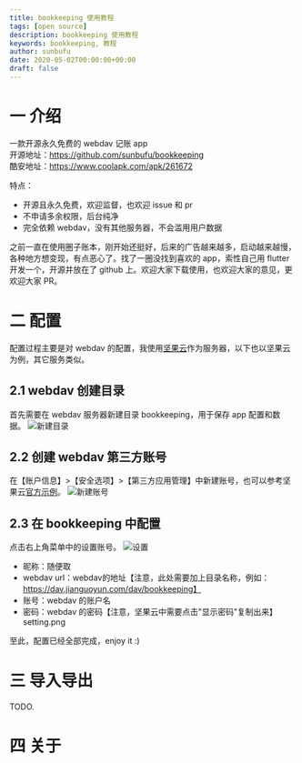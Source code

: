 ```yaml
---
title: bookkeeping 使用教程
tags: [open source]
description: bookkeeping 使用教程
keywords: bookkeeping, 教程
author: sunbufu
date: 2020-05-02T00:00:00+00:00
draft: false
---
```


# 一 介绍

一款开源永久免费的 webdav 记账 app   
开源地址：<https://github.com/sunbufu/bookkeeping>  
酷安地址：<https://www.coolapk.com/apk/261672>  
  
特点：
 + 开源且永久免费，欢迎监督，也欢迎 issue 和 pr
 + 不申请多余权限，后台纯净
 + 完全依赖 webdav，没有其他服务器，不会滥用用户数据

之前一直在使用圈子账本，刚开始还挺好，后来的广告越来越多，启动越来越慢，各种地方想变现，有点恶心了。找了一圈没找到喜欢的 app，索性自己用 flutter 开发一个，开源并放在了 github 上。欢迎大家下载使用，也欢迎大家的意见，更欢迎大家 PR。

# 二 配置

配置过程主要是对 webdav 的配置，我使用[坚果云](https://www.jianguoyun.com/)作为服务器，以下也以坚果云为例，其它服务类似。

## 2.1 webdav 创建目录
首先需要在 webdav 服务器新建目录 bookkeeping，用于保存 app 配置和数据。
![新建目录](/posts/webdav_create_directory.png)

## 2.2 创建 webdav 第三方账号
在【账户信息】>【安全选项】>【第三方应用管理】中新建账号，也可以参考坚果云[官方示例](http://help.jianguoyun.com/?p=2064)。
![新建账号](/posts/webdav_create_account.png)

## 2.3 在 bookkeeping 中配置
点击右上角菜单中的设置账号。
![设置](/posts/setting.png)
 + 昵称：随便取
 + webdav url：webdav的地址【注意，此处需要加上目录名称，例如：https://dav.jianguoyun.com/dav/bookkeeping】
 + 账号：webdav 的账户名
 + 密码：webdav 的密码【注意，坚果云中需要点击"显示密码"复制出来】setting.png

至此，配置已经全部完成，enjoy it :)

# 三 导入导出

TODO.

# 四 关于

